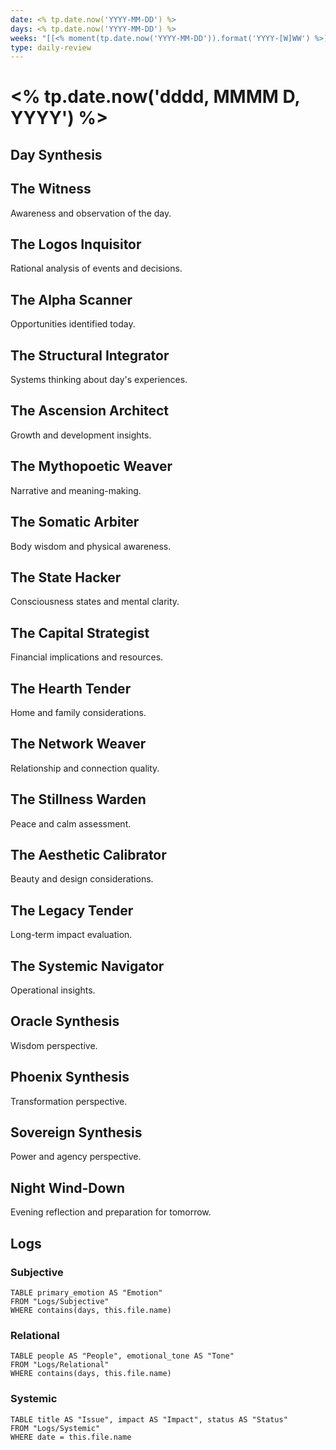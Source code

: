 ```yaml
---
date: <% tp.date.now('YYYY-MM-DD') %>
days: <% tp.date.now('YYYY-MM-DD') %>
weeks: "[[<% moment(tp.date.now('YYYY-MM-DD')).format('YYYY-[W]WW') %>]]"
type: daily-review
---
```


# <% tp.date.now('dddd, MMMM D, YYYY') %>

## Day Synthesis

## The Witness
Awareness and observation of the day.

## The Logos Inquisitor
Rational analysis of events and decisions.

## The Alpha Scanner
Opportunities identified today.

## The Structural Integrator
Systems thinking about day's experiences.

## The Ascension Architect
Growth and development insights.

## The Mythopoetic Weaver
Narrative and meaning-making.

## The Somatic Arbiter
Body wisdom and physical awareness.

## The State Hacker
Consciousness states and mental clarity.

## The Capital Strategist
Financial implications and resources.

## The Hearth Tender
Home and family considerations.

## The Network Weaver
Relationship and connection quality.

## The Stillness Warden
Peace and calm assessment.

## The Aesthetic Calibrator
Beauty and design considerations.

## The Legacy Tender
Long-term impact evaluation.

## The Systemic Navigator
Operational insights.

## Oracle Synthesis
Wisdom perspective.

## Phoenix Synthesis
Transformation perspective.

## Sovereign Synthesis
Power and agency perspective.

## Night Wind-Down
Evening reflection and preparation for tomorrow.

## Logs
### Subjective
```dataview
TABLE primary_emotion AS "Emotion"
FROM "Logs/Subjective"
WHERE contains(days, this.file.name)
```

### Relational
```dataview
TABLE people AS "People", emotional_tone AS "Tone"
FROM "Logs/Relational"
WHERE contains(days, this.file.name)
```

### Systemic
```dataview
TABLE title AS "Issue", impact AS "Impact", status AS "Status"
FROM "Logs/Systemic"
WHERE date = this.file.name
```